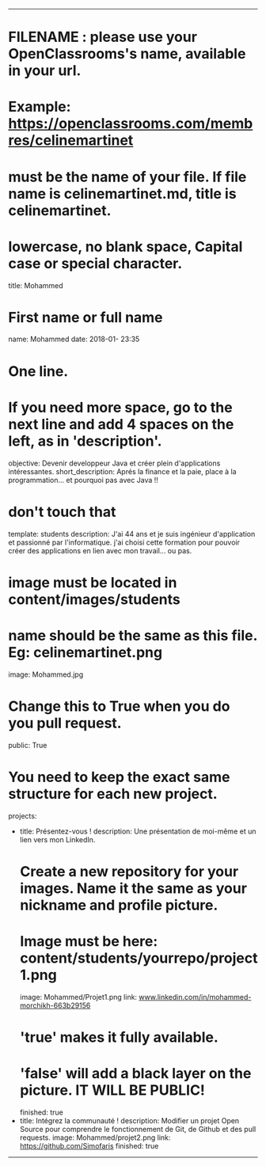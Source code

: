 ---

# FILENAME : please use your OpenClassrooms's name, available in your url.
# Example: https://openclassrooms.com/membres/celinemartinet
# must be the name of your file. If file name is celinemartinet.md, title is celinemartinet.
# lowercase, no blank space, Capital case or special character.
title: Mohammed

# First name or full name
name: Mohammed
date: 2018-01- 23:35

# One line.
# If you need more space, go to the next line and add 4 spaces on the left, as in 'description'.
objective: Devenir developpeur Java et créer plein d'applications intéressantes. 
short_description: Aprés la finance et la paie, place à la programmation... et pourquoi pas avec Java !!

# don't touch that
template: students
description:
     J'ai 44 ans et je suis ingénieur d'application et passionné par l'informatique.
    j'ai choisi cette formation pour pouvoir créer des applications en lien avec
    mon travail... ou pas.  
    

# image must be located in content/images/students
# name should be the same as this file. Eg: celinemartinet.png
image: Mohammed.jpg

# Change this to True when you do you pull request.
public: True

# You need to keep the exact same structure for each new project.
projects:
  - title: Présentez-vous !
    description: Une présentation de moi-même et un lien vers mon LinkedIn.
    # Create a new repository for your images. Name it the same as your nickname and profile picture.
    # Image must be here: content/students/yourrepo/project1.png
    image: Mohammed/Projet1.png
    link: www.linkedin.com/in/mohammed-morchikh-663b29156
    # 'true' makes it fully available.
    # 'false' will add a black layer on the picture. IT WILL BE PUBLIC!
    finished: true
  - title: Intégrez la communauté !
    description: Modifier un projet Open Source pour comprendre le fonctionnement de Git, de Github et des pull requests. 
    image: Mohammed/projet2.png
    link: https://github.com/Simofaris
    finished: true
  ---
